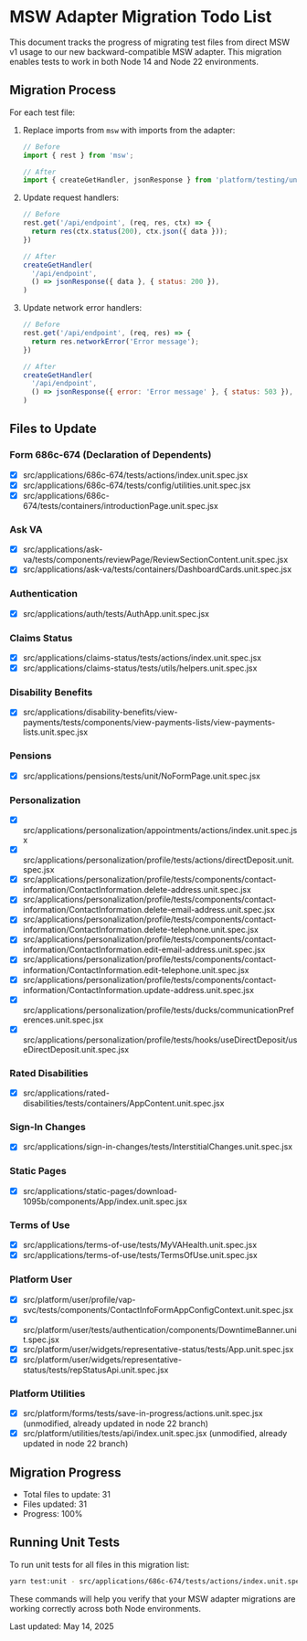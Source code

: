 # MSW Adapter Migration Todo List

This document tracks the progress of migrating test files from direct MSW v1 usage to our new backward-compatible MSW adapter. This migration enables tests to work in both Node 14 and Node 22 environments.

## Migration Process

For each test file:

1. Replace imports from `msw` with imports from the adapter:
   ```javascript
   // Before
   import { rest } from 'msw';
   
   // After
   import { createGetHandler, jsonResponse } from 'platform/testing/unit/msw-adapter';
   ```

2. Update request handlers:
   ```javascript
   // Before
   rest.get('/api/endpoint', (req, res, ctx) => {
     return res(ctx.status(200), ctx.json({ data }));
   })
   
   // After
   createGetHandler(
     '/api/endpoint',
     () => jsonResponse({ data }, { status: 200 }),
   )
   ```

3. Update network error handlers:
   ```javascript
   // Before
   rest.get('/api/endpoint', (req, res) => {
     return res.networkError('Error message');
   })
   
   // After
   createGetHandler(
     '/api/endpoint',
     () => jsonResponse({ error: 'Error message' }, { status: 503 }),
   )
   ```

## Files to Update

### Form 686c-674 (Declaration of Dependents)

- [x] src/applications/686c-674/tests/actions/index.unit.spec.jsx
- [x] src/applications/686c-674/tests/config/utilities.unit.spec.jsx
- [x] src/applications/686c-674/tests/containers/introductionPage.unit.spec.jsx

### Ask VA

- [x] src/applications/ask-va/tests/components/reviewPage/ReviewSectionContent.unit.spec.jsx
- [x] src/applications/ask-va/tests/containers/DashboardCards.unit.spec.jsx

### Authentication

- [x] src/applications/auth/tests/AuthApp.unit.spec.jsx

### Claims Status

- [x] src/applications/claims-status/tests/actions/index.unit.spec.jsx
- [x] src/applications/claims-status/tests/utils/helpers.unit.spec.jsx

### Disability Benefits

- [x] src/applications/disability-benefits/view-payments/tests/components/view-payments-lists/view-payments-lists.unit.spec.jsx

### Pensions

- [x] src/applications/pensions/tests/unit/NoFormPage.unit.spec.jsx

### Personalization

- [x] src/applications/personalization/appointments/actions/index.unit.spec.jsx
- [x] src/applications/personalization/profile/tests/actions/directDeposit.unit.spec.jsx
- [x] src/applications/personalization/profile/tests/components/contact-information/ContactInformation.delete-address.unit.spec.jsx
- [x] src/applications/personalization/profile/tests/components/contact-information/ContactInformation.delete-email-address.unit.spec.jsx
- [x] src/applications/personalization/profile/tests/components/contact-information/ContactInformation.delete-telephone.unit.spec.jsx
- [x] src/applications/personalization/profile/tests/components/contact-information/ContactInformation.edit-email-address.unit.spec.jsx
- [x] src/applications/personalization/profile/tests/components/contact-information/ContactInformation.edit-telephone.unit.spec.jsx
- [x] src/applications/personalization/profile/tests/components/contact-information/ContactInformation.update-address.unit.spec.jsx
- [x] src/applications/personalization/profile/tests/ducks/communicationPreferences.unit.spec.jsx
- [x] src/applications/personalization/profile/tests/hooks/useDirectDeposit/useDirectDeposit.unit.spec.jsx

### Rated Disabilities

- [x] src/applications/rated-disabilities/tests/containers/AppContent.unit.spec.jsx

### Sign-In Changes

- [x] src/applications/sign-in-changes/tests/InterstitialChanges.unit.spec.jsx

### Static Pages

- [x] src/applications/static-pages/download-1095b/components/App/index.unit.spec.jsx

### Terms of Use

- [x] src/applications/terms-of-use/tests/MyVAHealth.unit.spec.jsx
- [x] src/applications/terms-of-use/tests/TermsOfUse.unit.spec.jsx

### Platform User

- [x] src/platform/user/profile/vap-svc/tests/components/ContactInfoFormAppConfigContext.unit.spec.jsx
- [x] src/platform/user/tests/authentication/components/DowntimeBanner.unit.spec.jsx
- [x] src/platform/user/widgets/representative-status/tests/App.unit.spec.jsx
- [x] src/platform/user/widgets/representative-status/tests/repStatusApi.unit.spec.jsx

### Platform Utilities

- [x] src/platform/forms/tests/save-in-progress/actions.unit.spec.jsx (unmodified, already updated in node 22 branch)
- [x] src/platform/utilities/tests/api/index.unit.spec.jsx (unmodified, already updated in node 22 branch)

## Migration Progress

- Total files to update: 31
- Files updated: 31
- Progress: 100%

## Running Unit Tests

To run unit tests for all files in this migration list:

```bash
yarn test:unit - src/applications/686c-674/tests/actions/index.unit.spec.jsx src/applications/686c-674/tests/config/utilities.unit.spec.jsx src/applications/686c-674/tests/containers/introductionPage.unit.spec.jsx src/applications/ask-va/tests/components/reviewPage/ReviewSectionContent.unit.spec.jsx src/applications/ask-va/tests/containers/DashboardCards.unit.spec.jsx src/applications/auth/tests/AuthApp.unit.spec.jsx src/applications/claims-status/tests/actions/index.unit.spec.jsx src/applications/claims-status/tests/utils/helpers.unit.spec.jsx src/applications/disability-benefits/view-payments/tests/components/view-payments-lists/view-payments-lists.unit.spec.jsx src/applications/pensions/tests/unit/NoFormPage.unit.spec.jsx src/applications/personalization/appointments/actions/index.unit.spec.jsx src/applications/personalization/profile/tests/actions/directDeposit.unit.spec.jsx src/applications/personalization/profile/tests/components/contact-information/ContactInformation.delete-address.unit.spec.jsx src/applications/personalization/profile/tests/components/contact-information/ContactInformation.delete-email-address.unit.spec.jsx src/applications/personalization/profile/tests/components/contact-information/ContactInformation.delete-telephone.unit.spec.jsx src/applications/personalization/profile/tests/components/contact-information/ContactInformation.edit-email-address.unit.spec.jsx src/applications/personalization/profile/tests/components/contact-information/ContactInformation.edit-telephone.unit.spec.jsx src/applications/personalization/profile/tests/components/contact-information/ContactInformation.update-address.unit.spec.jsx src/applications/personalization/profile/tests/ducks/communicationPreferences.unit.spec.jsx src/applications/personalization/profile/tests/hooks/useDirectDeposit/useDirectDeposit.unit.spec.jsx src/applications/rated-disabilities/tests/containers/AppContent.unit.spec.jsx src/applications/sign-in-changes/tests/InterstitialChanges.unit.spec.jsx src/applications/static-pages/download-1095b/components/App/index.unit.spec.jsx src/applications/terms-of-use/tests/MyVAHealth.unit.spec.jsx src/applications/terms-of-use/tests/TermsOfUse.unit.spec.jsx src/platform/user/profile/vap-svc/tests/components/ContactInfoFormAppConfigContext.unit.spec.jsx src/platform/user/tests/authentication/components/DowntimeBanner.unit.spec.jsx src/platform/user/widgets/representative-status/tests/App.unit.spec.jsx src/platform/user/widgets/representative-status/tests/repStatusApi.unit.spec.jsx
```

These commands will help you verify that your MSW adapter migrations are working correctly across both Node environments.

Last updated: May 14, 2025